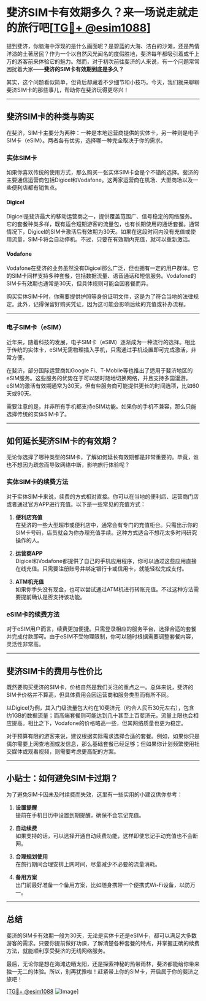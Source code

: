 # 斐济SIM卡有效期多久？来一场说走就走的旅行吧[[TG💪+ @esim1088](https://t.me/s/esim1088)]

提到斐济，你脑海中浮现的是什么画面呢？是碧蓝的大海、洁白的沙滩，还是热情洋溢的土著居民？作为一个以自然风光闻名的度假胜地，斐济每年都吸引着成千上万的游客前来体验它的魅力。然而，对于初次前往斐济的人来说，有一个问题常常困扰着大家——**斐济的SIM卡有效期到底是多久？**

其实，这个问题看似简单，但背后却藏着不少细节和小技巧。今天，我们就来聊聊斐济SIM卡的那些事儿，帮助你在斐济玩得更尽兴！

---

## 斐济SIM卡的种类与购买

在斐济，SIM卡主要分为两种：一种是本地运营商提供的实体卡，另一种则是电子SIM卡（eSIM）。两者各有优劣，选择哪一种完全取决于你的需求。

### 实体SIM卡

如果你喜欢传统的使用方式，那么购买一张实体SIM卡会是个不错的选择。斐济的主要通信运营商包括Digicel和Vodafone。这两家运营商在机场、大型商场以及一些便利店都有销售点。

#### Digicel
Digicel是斐济最大的移动运营商之一，提供覆盖范围广、信号稳定的网络服务。它的套餐种类多样，既有适合短期游客的流量包，也有长期使用的通话套餐。通常情况下，Digicel的SIM卡激活后有效期为30天。如果在这段时间内没有充值或使用流量，SIM卡将会自动停机。不过，只要在有效期内充值，就可以重新激活。

#### Vodafone
Vodafone在斐济的业务虽然没有Digicel那么广泛，但也拥有一定的用户群体。它的SIM卡同样支持多种套餐，包括数据流量、语音通话和短信服务。Vodafone的SIM卡有效期也通常是30天，但具体规则可能会因套餐而异。

购买实体SIM卡时，你需要提供护照等身份证明文件，这是为了符合当地的法律规定。此外，记得保留好购买凭证，因为这可能会影响后续的充值或补办流程。

---

### 电子SIM卡（eSIM）

近年来，随着科技的发展，电子SIM卡（eSIM）逐渐成为一种流行的选择。相比于传统的实体卡，eSIM无需物理插入手机，只需通过手机设置即可完成激活，非常方便。

在斐济，部分国际运营商如Google Fi、T-Mobile等也推出了适用于斐济地区的eSIM服务。这些服务的优势在于可以随时随地切换网络，并且支持多国漫游。eSIM的激活有效期通常为30天，但有些服务商可能提供更长的时间选项，比如60天或90天。

需要注意的是，并非所有手机都支持eSIM功能。如果你的手机不兼容，那么只能选择传统的实体SIM卡了。

---

## 如何延长斐济SIM卡的有效期？

无论你选择了哪种类型的SIM卡，了解如何延长有效期都是非常重要的。毕竟，谁也不想因为疏忽而导致网络中断，影响旅行体验呢？

### 实体SIM卡的续费方法

对于实体SIM卡来说，续费的方式相对直接。你可以在当地的便利店、运营商门店或者通过官方APP进行充值。以下是一些常见的充值方式：

1. **便利店充值**  
   在斐济的一些大型超市或便利店中，通常会有专门的充值柜台。只需出示你的SIM卡号码，店员就会为你办理充值手续。这种方式适合不想花太多时间研究操作的人。

2. **运营商APP**  
   Digicel和Vodafone都提供了自己的手机应用程序，你可以通过这些应用直接在线充值。只需要注册账号并绑定银行卡或信用卡，就能轻松完成支付。

3. **ATM机充值**  
   如果你手头没有现金，也可以尝试通过ATM机进行转账充值。不过这种方法需要提前确认是否支持该功能。

### eSIM卡的续费方法

对于eSIM用户而言，续费更加便捷。只需登录相应的服务平台，选择合适的套餐并完成付款即可。由于eSIM不受物理限制，你可以随时根据需要调整套餐内容，灵活性非常高。

---

## 斐济SIM卡的费用与性价比

既然要购买斐济的SIM卡，价格自然是我们关注的重点之一。总体来说，斐济的SIM卡价格并不算高，但具体费用会因运营商和服务类型而有所不同。

以Digicel为例，其入门级流量包大约在10斐济元（约合人民币30元左右），包含约1GB的数据流量；而高端套餐则可能达到几十甚至上百斐济元，流量上限也会相应提高。相比之下，Vodafone的价格略高一些，但其网络质量也更为稳定。

对于预算有限的游客来说，建议根据实际需求选择合适的套餐。例如，如果你只是偶尔需要上网查地图或发信息，那么基础套餐已经足够；但如果你计划频繁使用社交媒体或观看视频，则需要考虑更高配的方案。

---

## 小贴士：如何避免SIM卡过期？

为了避免SIM卡因未及时续费而失效，这里有一些实用的小建议供你参考：

1. **设置提醒**  
   提前在手机日历中设置到期提醒，确保不会忘记充值。

2. **自动续费**  
   如果支持的话，可以选择开通自动续费功能，这样即使忘记手动充值也不会断网。

3. **合理规划使用**  
   在旅行期间合理安排上网时间，尽量减少不必要的流量消耗。

4. **备用方案**  
   出门前最好准备一个备用方案，比如随身携带一个便携式Wi-Fi设备，以防万一。

---

## 总结

斐济的SIM卡有效期一般为30天，无论是实体卡还是eSIM卡，都可以满足大多数游客的需求。只要你提前做好功课，了解清楚各种套餐的特点，并掌握正确的续费方法，就能顺利享受斐济的无线网络服务。

最后，无论你是想在海滩边晒太阳，还是探索神秘的热带雨林，斐济都能给你带来独一无二的体验。所以，别再犹豫啦！赶紧带上你的SIM卡，开启属于你的斐济之旅吧！

[[TG💪+ @esim1088](https://t.me/s/esim1088) ![Image](https://i.postimg.cc/4NQfJmqS/Snipaste-2025-05-13-00-14-12.png)]